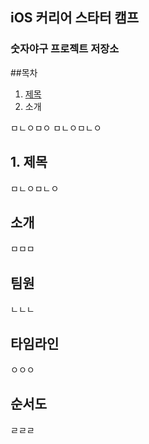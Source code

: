 ## iOS 커리어 스타터 캠프

### 숫자야구 프로젝트 저장소


##목차
1. [제목](#1.-제목)
2. 소개

ㅁㄴㅇㅁㅇ
ㅁㄴㅇㅁㄴㅇ

## 1. 제목

ㅁㄴㅇㅁㄴㅇ

## 소개

ㅁㅁㅁ

## 팀원
ㄴㄴㄴ

## 타임라인
ㅇㅇㅇ

## 순서도
ㄹㄹㄹ
